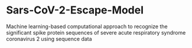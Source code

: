 # Sars-CoV-2-Escape-Model
Machine learning-based computational approach to recognize the significant spike protein sequences of severe acute respiratory syndrome coronavirus 2  using sequence data 
